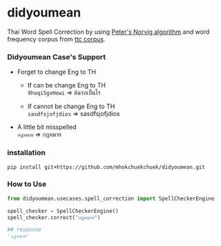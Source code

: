 # didyoumean

Thai Word Spell Correction by using [Peter's Norvig algorithm](https://norvig.com/spell-correct.html) and word frequency corpus from [ttc corpus](https://pythainlp.github.io/docs/2.0/api/corpus.html).

### Didyoumean Case's Support

- Forget to change Eng to TH

    - If can be change Eng to TH\
    `9hoqi5gxHowi` => ต้นรถเป็นไร

    - If cannot be change Eng to TH\
    `sasdfsjofjdios` => sasdfsjofjdios

- A little bit misspelled\
    `กฏหมาย` => กฎหมาย

### installation

```
pip install git+https://github.com/mhokchuekchuek/didyoumean.git
```

### How to Use

```python
from didyoumean.usecases.spell_correction import SpellCheckerEngine

spell_checker = SpellCheckerEngine()
spell_checker.correct("กฏหมาย")

## response
'กฎหมาย'
```